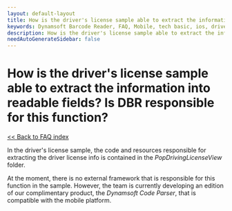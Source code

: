 ```yaml
---
layout: default-layout
title: How is the driver's license sample able to extract the information into readable fields? Is DBR responsible for this function?
keywords: Dynamsoft Barcode Reader, FAQ, Mobile, tech basic, ios, driver license, info
description: How is the driver's license sample able to extract the information into readable fields? Is DBR responsible for this function?
needAutoGenerateSidebar: false
---
```


# How is the driver's license sample able to extract the information into readable fields? Is DBR responsible for this function?

[<< Back to FAQ index](index.md)

In the driver's license sample, the code and resources responsible for extracting the driver license info is contained in the *PopDrivingLicenseView* folder. 

At the moment, there is no external framework that is responsible for this function in the sample. However, the team is currently developing an edition of our complimentary product, the *Dynamsoft Code Parser*, that is compatible with the mobile platform.